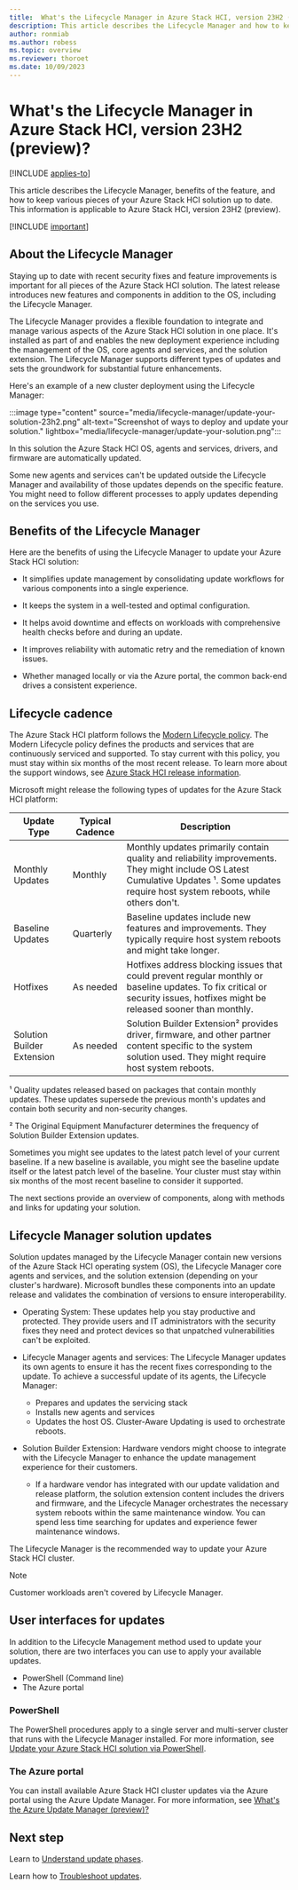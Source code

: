 ```yaml
---
title:  What's the Lifecycle Manager in Azure Stack HCI, version 23H2 (preview)?
description: This article describes the Lifecycle Manager and how to keep various pieces of your Azure Stack HCI solution up to date.
author: ronmiab
ms.author: robess
ms.topic: overview
ms.reviewer: thoroet
ms.date: 10/09/2023
---
```


# What's the Lifecycle Manager in Azure Stack HCI, version 23H2 (preview)?

[!INCLUDE [applies-to](../../includes/hci-applies-to-23h2.md)]

This article describes the Lifecycle Manager, benefits of the feature, and how to keep various pieces of your Azure Stack HCI solution up to date. This information is applicable to Azure Stack HCI, version 23H2 (preview).

[!INCLUDE [important](../../includes/hci-preview.md)]

## About the Lifecycle Manager

Staying up to date with recent security fixes and feature improvements is important for all pieces of the Azure Stack HCI solution. The latest release introduces new features and components in addition to the OS, including the Lifecycle Manager.

The Lifecycle Manager provides a flexible foundation to integrate and manage various aspects of the Azure Stack HCI solution in one place. It's installed as part of and enables the new deployment experience including the management of the OS, core agents and services, and the solution extension. The Lifecycle Manager supports different types of updates and sets the groundwork for substantial future enhancements.

Here's an example of a new cluster deployment using the Lifecycle Manager:

:::image type="content" source="media/lifecycle-manager/update-your-solution-23h2.png" alt-text="Screenshot of ways to deploy and update your solution." lightbox="media/lifecycle-manager/update-your-solution.png":::

In this solution the Azure Stack HCI OS, agents and services, drivers, and firmware are automatically updated.

Some new agents and services can't be updated outside the Lifecycle Manager and availability of those updates depends on the specific feature. You might need to follow different processes to apply updates depending on the services you use.

## Benefits of the Lifecycle Manager

Here are the benefits of using the Lifecycle Manager to update your Azure Stack HCI solution:

- It simplifies update management by consolidating update workflows for various components into a single experience.

- It keeps the system in a well-tested and optimal configuration.

- It helps avoid downtime and effects on workloads with comprehensive health checks before and during an update.

- It improves reliability with automatic retry and the remediation of known issues.

- Whether managed locally or via the Azure portal, the common back-end drives a consistent experience.

## Lifecycle cadence

The Azure Stack HCI platform follows the [Modern Lifecycle policy](/lifecycle/policies/modern). The Modern Lifecycle policy defines the products and services that are continuously serviced and supported. To stay current with this policy, you must stay within six months of the most recent release. To learn more about the support windows, see [Azure Stack HCI release information](/azure-stack/hci/release-information).

Microsoft might release the following types of updates for the Azure Stack HCI platform:

|Update Type |Typical Cadence  |Description |
|------------|-----------------|------------|
|Monthly Updates | Monthly |Monthly updates primarily contain quality and reliability improvements. They might include OS Latest Cumulative Updates ¹. Some updates require host system reboots, while others don't. |
|Baseline Updates |Quarterly |Baseline updates include new features and improvements. They typically require host system reboots and might take longer. |
|Hotfixes | As needed | Hotfixes address blocking issues that could prevent regular monthly or baseline updates. To fix critical or security issues, hotfixes might be released sooner than monthly.  |
|Solution Builder Extension | As needed | Solution Builder Extension² provides driver, firmware, and other partner content specific to the system solution used. They might require host system reboots. |

¹ Quality updates released based on packages that contain monthly updates. These updates supersede the previous month's updates and contain both security and non-security changes.

² The Original Equipment Manufacturer determines the frequency of Solution Builder Extension updates.

Sometimes you might see updates to the latest patch level of your current baseline. If a new baseline is available, you might see the baseline update itself or the latest patch level of the baseline. Your cluster must stay within six months of the most recent baseline to consider it supported.

The next sections provide an overview of components, along with methods and links for updating your solution.

## Lifecycle Manager solution updates

Solution updates managed by the Lifecycle Manager contain new versions of the Azure Stack HCI operating system (OS), the Lifecycle Manager core agents and services, and the solution extension (depending on your cluster's hardware). Microsoft bundles these components into an update release and validates the combination of versions to ensure interoperability.

- Operating System: These updates help you stay productive and protected. They provide users and IT administrators with the security fixes they need and protect devices so that unpatched vulnerabilities can't be exploited.

- Lifecycle Manager agents and services: The Lifecycle Manager updates its own agents to ensure it has the recent fixes corresponding to the update. To achieve a successful update of its agents, the Lifecycle Manager:

  - Prepares and updates the servicing stack
  - Installs new agents and services
  - Updates the host OS. Cluster-Aware Updating is used to orchestrate reboots.

- Solution Builder Extension: Hardware vendors might choose to integrate with the Lifecycle Manager to enhance the update management experience for their customers.

  - If a hardware vendor has integrated with our update validation and release platform, the solution extension content includes the drivers and firmware, and the Lifecycle Manager orchestrates the necessary system reboots within the same maintenance window. You can spend less time searching for updates and experience fewer maintenance windows.

The Lifecycle Manager is the recommended way to update your Azure Stack HCI cluster.

> [!NOTE]
> Customer workloads aren't covered by Lifecycle Manager.

## User interfaces for updates

In addition to the Lifecycle Management method used to update your solution, there are two interfaces you can use to apply your available updates.

- PowerShell (Command line)
- The Azure portal

### PowerShell

The PowerShell procedures apply to a single server and multi-server cluster that runs with the Lifecycle Manager installed. For more information, see [Update your Azure Stack HCI solution via PowerShell](update-via-powershell-23h2.md).

### The Azure portal

You can install available Azure Stack HCI cluster updates via the Azure portal using the Azure Update Manager. For more information, see [What's the Azure Update Manager (preview)?](azure-update-manager-preview.md)

## Next step

Learn to [Understand update phases](update-phases.md).

Learn how to [Troubleshoot updates](../update/update-troubleshooting.md).
